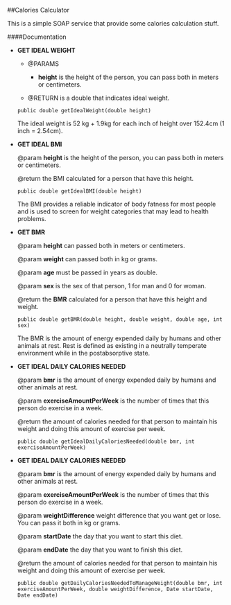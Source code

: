 ##Calories Calculator

This is a simple SOAP service that provide some calories calculation stuff.

####Documentation

* <b>GET IDEAL WEIGHT</b>
	- @PARAMS
		* <b>height</b> is the height of the person, you can pass both in meters or centimeters. 
	
	- @RETURN is a double that indicates ideal weight.
	
	```public double getIdealWeight(double height)``` 
	
	The ideal weight is 52 kg + 1.9kg for each inch of height over 152.4cm (1 inch = 2.54cm).

* <b>GET IDEAL BMI</b>
	
	@param <b>height</b> is the height of the person, you can pass both in meters or centimeters. 
	
	@return the BMI calculated for a person that have this height.
	
	```public double getIdealBMI(double height)``` 
	
	The BMI provides a reliable indicator of body fatness for most people and is used to screen for weight categories that may lead to health problems.

* <b>GET BMR</b>
	
	@param <b>height</b> can passed both in meters or centimeters.
	
	@param <b>weight</b> can passed both in kg or grams.
	
	@param <b>age</b> must be passed in years as double.
	
	@param <b>sex</b> is the sex of that person, 1 for man and 0 for woman.
	
	@return the <b>BMR</b> calculated for a person that have this height and weight.
	
	```public double getBMR(double height, double weight, double age, int sex)``` 
	
	The BMR is the amount of energy expended daily by humans and other animals at rest. Rest is defined as existing in a neutrally temperate environment while in the postabsorptive state.

* <b>GET IDEAL DAILY CALORIES NEEDED</b>
	
	@param <b>bmr</b> is the amount of energy expended daily by humans and other animals at rest.
	
	@param <b>exerciseAmountPerWeek</b> is the number of times that this person do exercise in a week.
	
	@return the amount of calories needed for that person to maintain his weight and doing this amount of exercise per week.
	
	```public double getIdealDailyCaloriesNeeded(double bmr, int exerciseAmountPerWeek)``` 

* <b>GET IDEAL DAILY CALORIES NEEDED</b>
	
	@param <b>bmr</b> is the amount of energy expended daily by humans and other animals at rest. 
	
	@param <b>exerciseAmountPerWeek</b> is the number of times that this person do exercise in a week.

	@param <b>weightDifference</b> weight difference that you want get or lose. You can pass it both in kg or grams.

	@param <b>startDate</b> the day that you want to start this diet.

	@param <b>endDate</b> the day that you want to finish this diet.

	@return the amount of calories needed for that person to maintain his weight and doing this amount of exercise per week.
	
	```public double getDailyCaloriesNeededToManageWeight(double bmr, int exerciseAmountPerWeek, double weightDifference, Date startDate, Date endDate)``` 